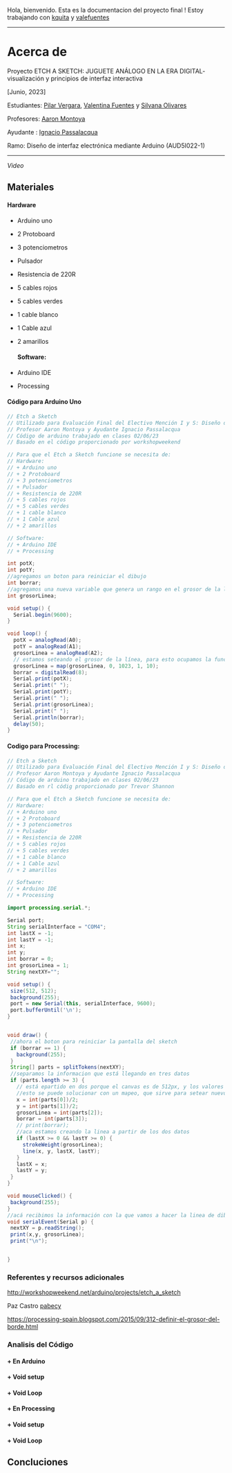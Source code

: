 Hola, bienvenido. 
Esta es la documentacion del proyecto final !
Estoy trabajando con [kquita](https://github.com/kquita) y [valefuentes](https://github.com/valefuentes)

_____
# Acerca de 
Proyecto ETCH A SKETCH: JUGUETE ANÁLOGO EN LA ERA DIGITAL- visualización y principios de interfaz interactiva

[Junio, 2023]

Estudiantes: [Pilar Vergara](https://github.com/JustPili1), [Valentina Fuentes](https://github.com/valefuentes) y [Silvana Olivares](https://github.com/kquita)

Profesores: [Aaron Montoya](https://github.com/montoyamoraga)

Ayudante : [Ignacio Passalacqua](https://github.com/ipassala)

Ramo: Diseño de interfaz electrónica mediante Arduino (AUD5I022-1)
_____
*Video*

## Materiales 
#### Hardware
+ Arduino uno
+ 2 Protoboard
+ 3 potenciometros
+ Pulsador 
+ Resistencia de 220R
+ 5 cables rojos
+ 5 cables verdes
+ 1 cable blanco
+ 1 Cable azul
+ 2 amarillos

  #### Software: 
+ Arduino IDE
+ Processing

#### Código para Arduino Uno
```java
// Etch a Sketch
// Utilizado para Evaluación Final del Electivo Mención I y S: Diseño de interfaz electrónica mediante Arduino
// Profesor Aaron Montoya y Ayudante Ignacio Passalacqua
// Código de arduino trabajado en clases 02/06/23
// Basado en el código proporcionado por workshopweekend

// Para que el Etch a Sketch funcione se necesita de:
// Hardware:
// + Arduino uno
// + 2 Protoboard
// + 3 potenciometros
// + Pulsador 
// + Resistencia de 220R
// + 5 cables rojos
// + 5 cables verdes
// + 1 cable blanco
// + 1 Cable azul
// + 2 amarillos

// Software: 
// + Arduino IDE
// + Processing

int potX;
int potY;
//agregamos un boton para reiniciar el dibujo
int borrar;
//agregamos una nueva variable que genera un rango en el grosor de la línea
int grosorLinea;

void setup() {
  Serial.begin(9600);
}

void loop() {
  potX = analogRead(A0);
  potY = analogRead(A1);
  grosorLinea = analogRead(A2);
  // estamos seteando el grosor de la línea, para esto ocupamos la función de MAP
  grosorLinea = map(grosorLinea, 0, 1023, 1, 10);
  borrar = digitalRead(8);
  Serial.print(potX);
  Serial.print(" ");
  Serial.print(potY);
  Serial.print(" ");
  Serial.print(grosorLinea);
  Serial.print(" ");
  Serial.println(borrar);
  delay(50);
}
```

#### Codigo para Processing: 
 ```java
 // Etch a Sketch
 // Utilizado para Evaluación Final del Electivo Mención I y S: Diseño de interfaz electrónica mediante Arduino
 // Profesor Aaron Montoya y Ayudante Ignacio Passalacqua
 // Código de arduino trabajado en clases 02/06/23
 // Basado en rl códig proporcionado por Trevor Shannon

// Para que el Etch a Sketch funcione se necesita de:
// Hardware:
// + Arduino uno
// + 2 Protoboard
// + 3 potenciometros
// + Pulsador 
// + Resistencia de 220R
// + 5 cables rojos
// + 5 cables verdes
// + 1 cable blanco
// + 1 Cable azul
// + 2 amarillos

// Software: 
// + Arduino IDE
// + Processing

import processing.serial.*;

Serial port;
String serialInterface = "COM4";
int lastX = -1;
int lastY = -1;
int x;
int y;
int borrar = 0;
int grosorLinea = 1;
String nextXY="";

void setup() {
  size(512, 512);
  background(255);
  port = new Serial(this, serialInterface, 9600);
  port.bufferUntil('\n');
}


void draw() {
  //ahora el boton para reiniciar la pantalla del sketch
  if (borrar == 1) {
    background(255);
  }
  String[] parts = splitTokens(nextXY);
  //separamos la informacion que está llegando en tres datos
  if (parts.length >= 3) {
    // está epartido en dos porque el canvas es de 512px, y los valores del potenciometro son el doble (0 a 1024)
    //esto se puede solucionar con un mapeo, que sirve para setear nuevos rangos del potenciometro
    x = int(parts[0])/2;
    y = int(parts[1])/2;
    grosorLinea = int(parts[2]);
    borrar = int(parts[3]);
    // print(borrar);
    //aca estamos creando la linea a partir de los dos datos
    if (lastX >= 0 && lastY >= 0) {
      strokeWeight(grosorLinea);
      line(x, y, lastX, lastY);
    }
    lastX = x;
    lastY = y;
  }
}

void mouseClicked() {
  background(255);
}
//acá recibimos la información con la que vamos a hacer la linea de dibujo.
void serialEvent(Serial p) {
  nextXY = p.readString();
  print(x,y, grosorLinea);
  print("\n");
 
 
}

```
### Referentes y recursos adicionales 
http://workshopweekend.net/arduino/projects/etch_a_sketch

Paz Castro [pabecy](https://github.com/Pabecy/clase-09-proyecto-mitad-semestre)

https://processing-spain.blogspot.com/2015/09/312-definir-el-grosor-del-borde.html

### Analisis del Código 
#### + En Arduino 
#### + Void setup 
#### + Void Loop
#### + En Processing
#### + Void setup 
#### + Void Loop

## Concluciones
